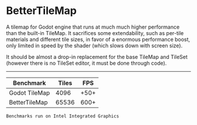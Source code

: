 # BetterTileMap
A tilemap for Godot engine that runs at much much higher performance than the built-in TileMap. It sacrifices some extendability, such as per-tile materials and different tile sizes, in favor of a enormous performance boost, only limited in speed by the shader (which slows down with screen size).

It should be almost a drop-in replacement for the base TileMap and TileSet (however there is no TileSet editor, it must be done through code).

---

Benchmark | Tiles | FPS
--- | --- | ---
Godot TileMap | 4096 | +50+
BetterTileMap | 65536 | 600+

`Benchmarks run on Intel Integrated Graphics`
